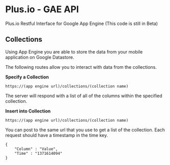 # Plus.io - GAE API

Plus.io Restful Interface for Google App Engine (This code is still in Beta)


## Collections ##


Using App Engine you are able to store the data from your mobile application on Google Datastore.


The following routes allow you to interact with data from the collections.  
  
  


**Specify a Collection**

    https://(app engine url)/collections/(collection name)
  

The server will respond with a list of all of the columns within the specified collection.
  


**Insert into Collection**

    https://(app engine url)/collections/(collection name)
  

You can post to the same url that you use to get a list of the collection. Each request should have a timestamp in the time key.

    {
    	"Column" : "Value",
    	"Time" : "1371614094"
    }






